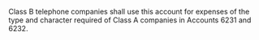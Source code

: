 Class B telephone companies shall use this account for expenses of the type and character required of Class A companies in Accounts 6231 and 6232.

